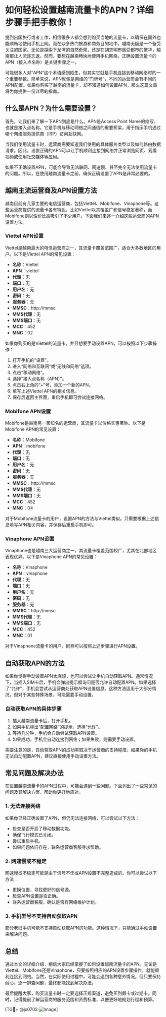 # 如何轻松设置越南流量卡的APN？详细步骤手把手教你！

提到出国旅行或者工作，相信很多人都会想到购买当地的流量卡，以确保在国外也能顺畅地使用手机上网。而在众多热门旅游和商务目的地中，越南无疑是一个备受关注的国家。无论是探索下龙湾的自然奇观，还是在胡志明市感受都市的繁华，越南都让人流连忘返。然而，要想在越南畅快地使用手机网络，正确设置流量卡的APN（接入点名称）是关键步骤之一。

可能很多人对“APN”这个术语感到陌生，但其实它就是手机连接到移动网络时的一个重要参数。简单来说，APN就像是网络的“门牌号”，不同的运营商会有不同的APN配置。如果你购买了越南的流量卡，却不知道如何设置APN，那么这篇文章将为你提供一份详尽的指南。

## 什么是APN？为什么需要设置？

首先，让我们来了解一下APN到底是什么。APN是Access Point Name的缩写，也就是接入点名称。它是手机与移动网络之间通信的重要桥梁，用于指示手机通过哪个网络服务提供商（ISP）访问互联网。

当我们使用流量卡时，运营商需要知道我们使用的具体服务类型以及如何路由数据请求。因此，设置正确的APN可以让手机顺利连接到网络并正常浏览网页、观看视频或使用社交媒体等应用。

如果不正确设置APN，可能会导致无法联网、网速慢、甚至完全无法使用流量卡的问题。所以，在使用越南流量卡之前，确保正确设置了APN是非常必要的。

## 越南主流运营商及APN设置方法

越南目前有几家主要的电信运营商，包括Viettel、Mobifone、Vinaphone等。这些运营商提供的流量卡各有特色，比如Viettel以其覆盖广和信号稳定著称，而Mobifone则以性价比高吸引了不少用户。下面我们来逐一介绍这些运营商的APN设置方法。

### Viettel APN设置

Viettel是越南最大的电信运营商之一，其流量卡覆盖范围广，适合大多数地区的用户。以下是Viettel APN的常见设置：

- **名称**：Viettel
- **APN**：viettel
- **代理**：无
- **端口**：无
- **用户名**：无
- **密码**：无
- **服务器**：无
- **MMSC**：http://mmsc
- **MMS代理**：无
- **MMS端口**：无
- **MCC**：452
- **MNC**：02

如果你购买的是Viettel的流量卡，并且想要手动设置APN，可以按照以下步骤操作：

1. 打开手机的“设置”。
2. 进入“网络和互联网”或“无线和网络”选项。
3. 点击“移动网络”。
4. 选择“接入点名称（APN）”。
5. 点击右上角的“+”号，添加一个新的APN。
6. 填写上述Viettel APN的相关信息。
7. 保存后返回主界面，重启手机即可尝试连接网络。

### Mobifone APN设置

Mobifone是越南另一家知名的运营商，其流量卡以价格实惠著称。以下是Mobifone APN的常见设置：

- **名称**：Mobifone
- **APN**：mobifone
- **代理**：无
- **端口**：无
- **用户名**：无
- **密码**：无
- **服务器**：无
- **MMSC**：http://mmsc
- **MMS代理**：无
- **MMS端口**：无
- **MCC**：452
- **MNC**：04

对于Mobifone流量卡的用户，设置APN的方法与Viettel类似。只需要根据上述信息填写APN相关内容，并保存后重启手机即可。

### Vinaphone APN设置

Vinaphone也是越南三大运营商之一，其流量卡覆盖范围较广，尤其在北部地区表现优异。以下是Vinaphone APN的常见设置：

- **名称**：Vinaphone
- **APN**：vinaphone
- **代理**：无
- **端口**：无
- **用户名**：无
- **密码**：无
- **服务器**：无
- **MMSC**：http://mmsc
- **MMS代理**：无
- **MMS端口**：无
- **MCC**：452
- **MNC**：01

对于Vinaphone流量卡的用户，同样可以按照上述步骤进行APN设置。

## 自动获取APN的方法

如果你觉得手动设置APN太麻烦，也可以尝试让手机自动获取APN。通常情况下，当插入SIM卡后，手机会弹出提示框询问是否允许自动配置APN。如果选择了“允许”，手机会尝试从运营商处获取APN设置信息。这种方法适用于大部分情况，但对于某些特殊场景，可能需要手动设置。

### 自动获取APN的具体步骤

1. 插入越南流量卡后，打开手机。
2. 如果手机弹出“配置网络”的提示，选择“允许”。
3. 等待几分钟，手机会自动尝试获取APN设置。
4. 如果成功，手机会自动连接到网络；如果失败，则需要手动设置。

需要注意的是，自动获取APN的成功率取决于运营商的支持程度。如果你的手机无法自动配置APN，建议直接使用手动设置方法。

## 常见问题及解决办法

在设置越南流量卡的APN过程中，可能会遇到一些问题。下面列出了一些常见的问题及其解决方案，帮助你更好地应对。

### 1. 无法连接网络

如果你已经正确设置了APN，但仍无法连接网络，可以尝试以下方法：

- 检查是否开启了移动数据功能。
- 确保飞行模式已关闭。
- 尝试重启手机。
- 如果问题依旧存在，联系运营商客服寻求帮助。

### 2. 网速慢或不稳定

网速慢或不稳定可能是由于信号不佳或APN设置不完整造成的。你可以尝试以下方法：

- 更换位置，寻找更好的信号源。
- 检查APN设置是否正确。
- 联系运营商客服，确认是否有网络维护计划。

### 3. 手机型号不支持自动获取APN

部分老旧手机可能不支持自动获取APN的功能。这种情况下，只能通过手动设置来解决问题。

## 总结

通过本文的详细介绍，相信大家已经掌握了如何设置越南流量卡的APN。无论是Viettel、Mobifone还是Vinaphone，只要按照相应的APN设置步骤操作，就能顺利连接到网络。当然，在实际使用过程中，可能会遇到各种意外情况，但只要保持耐心，逐一排查问题，最终都能找到解决办法。

最后提醒大家，购买流量卡时一定要选择正规渠道，避免买到假卡或过期卡。同时，记得提前了解运营商的服务范围和资费标准，以便更好地规划行程和预算。

[TG💪+ @jx0703 ![Image](https://github.com/user-attachments/assets/dbca1d08-cadb-493c-b0ec-ad6f7a83f270)]
